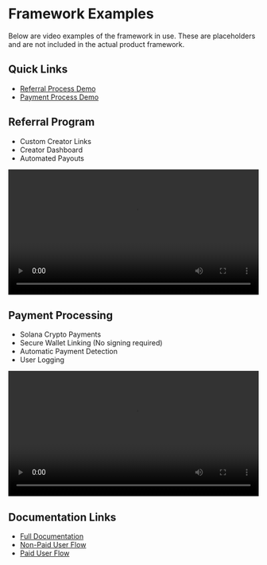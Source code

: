 # Framework Examples

Below are video examples of the framework in use. These are placeholders and are not included in the actual product framework.

## Quick Links
- [Referral Process Demo](#referral-program)
- [Payment Process Demo](#payment-processing)

## Referral Program

- Custom Creator Links
- Creator Dashboard
- Automated Payouts

<video width="100%" controls>
  <source src="https://github.com/user-attachments/assets/7bab3bb2-9af2-4bee-84ee-740576e2e01a" type="video/mp4">
</video>

## Payment Processing

- Solana Crypto Payments
- Secure Wallet Linking (No signing required)
- Automatic Payment Detection
- User Logging

<video width="100%" controls>
  <source src="https://github.com/user-attachments/assets/f27e39b2-9649-412e-9a7d-f82eed312506" type="video/mp4">
</video>

## Documentation Links

- [Full Documentation](../README.md#documentation)
- [Non-Paid User Flow](../README.md#non-paid-users-bot-interactions)
- [Paid User Flow](../README.md#paid-users-bot-interactions)
